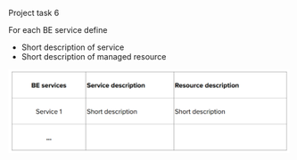Project task 6

For each BE service define
- Short description of service
- Short description of managed resource

![alt text](image.png)